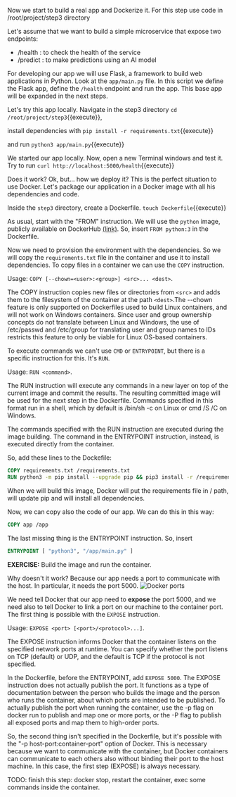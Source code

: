 Now we start to build a real app and Dockerize it. For this step use code in /root/project/step3 directory

Let's assume that we want to build a simple microservice that expose two endpoints:
- /health : to check the health of the service
- /predict : to make predictions using an AI model

For developing our app we will use Flask, a framework to build web applications in Python. Look at the `app/main.py` file. In this script we define the Flask app, define the `/health` endpoint and run the app. This base app will be expanded in the next steps.

Let's try this app locally.
Navigate in the step3 directory `cd /root/project/step3`{{execute}},

install dependencies with `pip install -r requirements.txt`{{execute}}

and run `python3 app/main.py`{{execute}}

We started our app locally. Now, open a new Terminal windows and test it. Try to run `curl http://localhost:5000/health`{{execute}}

Does it work? Ok, but... how we deploy it? This is the perfect situation to use Docker. Let's package our application in a Docker image with all his dependencies and code.

Inside the `step3` directory, create a Dockerfile. `touch Dockerfile`{{execute}}

As usual, start with the "FROM" instruction. We will use the `python` image, publicly available on DockerHub [(link)](https://hub.docker.com/_/python). So, insert `FROM python:3` in the Dockerfile.

Now we need to provision the environment with the dependencies. So we will copy the `requirements.txt` file in the container and use it to install dependencies. To copy files in a container we can use the `COPY` instruction.

Usage: `COPY [--chown=<user>:<group>] <src>... <dest>`. 

The COPY instruction copies new files or directories from `<src>` and adds them to the filesystem of the container at the path `<dest>`.The --chown feature is only supported on Dockerfiles used to build Linux containers, and will not work on Windows containers. Since user and group ownership concepts do not translate between Linux and Windows, the use of /etc/passwd and /etc/group for translating user and group names to IDs restricts this feature to only be viable for Linux OS-based containers.

To execute commands we can't use `CMD` or `ENTRYPOINT`, but there is a specific instruction for this. It's `RUN`. 

Usage: `RUN <command>`.

The RUN instruction will execute any commands in a new layer on top of the current image and commit the results. The resulting committed image will be used for the next step in the Dockerfile. Commands specified in this format run in a shell, which by default is /bin/sh -c on Linux or cmd /S /C on Windows.

The commands specified with the RUN instruction are executed during the image building. The command in the ENTRYPOINT instruction, instead, is executed directly from the container.

So, add these lines to the Dockefile:
```Dockerfile
COPY requirements.txt /requirements.txt
RUN python3 -m pip install --upgrade pip && pip3 install -r /requirements.txt
```

When we will build this image, Docker will put the requirements file in / path, will update pip and will install all dependencies.

Now, we can copy also the code of our app. We can do this in this way: 
```Dockerfile
COPY app /app
```

The last missing thing is the ENTRYPOINT instruction. So, insert 
```Dockerfile
ENTRYPOINT [ "python3", "/app/main.py" ]
```

**EXERCISE:** Build the image and run the container.

Why doesn't it work? Because our app needs a port to communicate with the host. In particular, it needs the port 5000.
![Docker ports](https://raw.githubusercontent.com/dcc-sapienza/katacoda-scenarios/master/docker/part1/images/docker_ports.png)

We need tell Docker that our app need to **expose** the port 5000, and we need also to tell Docker to link a port on our machine to the container port.
The first thing is possible with the `EXPOSE` instruction. 

Usage: `EXPOSE <port> [<port>/<protocol>...]`.

The EXPOSE instruction informs Docker that the container listens on the specified network ports at runtime. You can specify whether the port listens on TCP (default) or UDP, and the default is TCP if the protocol is not specified.

In the Dockerfile, before the ENTRYPOINT, add `EXPOSE 5000`. The EXPOSE instruction does not actually publish the port. It functions as a type of documentation between the person who builds the image and the person who runs the container, about which ports are intended to be published. To actually publish the port when running the container, use the -p flag on docker run to publish and map one or more ports, or the -P flag to publish all exposed ports and map them to high-order ports.

So, the second thing isn't specified in the Dockerfile, but it's possible with the "-p host-port:container-port" option of Docker.
This is necessary because we want to communicate with the container, but Docker containers can communicate to each others also without binding their port to the host machine. In this case, the first step (EXPOSE) is always necessary.

TODO: finish this step: docker stop, restart the container, exec some commands inside the container.

